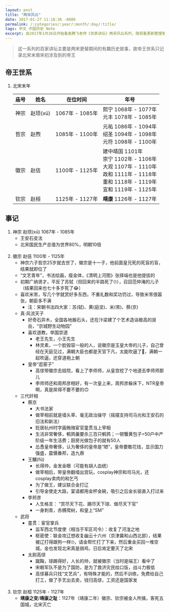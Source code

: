 ```yaml
---
layout: post
title: "两宋风云"
date: 2017-01-27 11:18:36 -0600
permalink: /:categories/:year/:month/:day/:title/
tags: 中文 中国历史 Note
excerpt: 自2017年1月26日开始看袁腾飞老师《百家讲坛》两宋风云系列，随观看更新整理笔记，持续更新中
---
```


> 这一系列的百家讲坛主要是两宋更替期间的有趣历史故事，故帝王世系只记录北宋末南宋初涉及到的帝王

## 帝王世系

1. 北宋末年

    | 庙号 | 姓名 | 在位时间 | 年号 |
    | --- | --- | ------- | ---- |
    | 神宗 | 赵顼(xū) | 1067年 - 1085年 | 熙宁 1068年 - 1077年<br>元丰 1078年 - 1085年 |
    | 哲宗 | 赵煦 | 1085年 - 1100年 | 元祐 1086年 - 1094年<br>绍圣 1094年 - 1098年<br>元符 1098年 - 1100年 |
    | 徽宗 | 赵佶 | 1100年 - 1125年 | 建中靖国 1101年<br>崇宁 1102年 - 1106年<br>大观 1107年 - 1110年<br>政和 1111年 - 1118年<br>重和 1118年 - 1119年<br>宣和 1119年 - 1125年 |
    | 钦宗 | 赵桓 | 1125年 - 1127年 | **靖康** 1126年 - 1127年 |


## 事记

1. 神宗 赵顼(xū) 1067年 - 1085年
    - 王安石变法
    - 北宋国民生产总值为世界80%，明朝10倍
<br><br>
1. 徽宗 赵佶 1100年 - 1125年
    - 神宗六子哲宗25岁就去世了，徽宗是十一子，他前面皇兄死的死盲的盲，结果就即位了
    - “文艺青年”，书法绘画，瘦金体，《清明上河图》张择端也是他提拔的
    - 初期广纳贤才，平反了苏轼（但回来的半路死了🙄），召回范仲淹的儿子（结果回来也七十多岁死了😂）
    - 喜欢米芾，写几个字就赏好多东西，不重礼数和奖功罚过，导致米芾很嚣张，朝臣多不满
        - 注：宋朝书法四大家：苏(轼)、黄(庭坚)、米(芾)、蔡(京)
    - 真·风流天子
        - 好奇石异木，全国各地搬石头，还在汴梁建了个艺术造诣极高的艮岳，“京城野生动物园”
        - 喜欢道教，举国崇道
            - 老王先生，小王先生
            - 林灵素，一个脸毁容一般的人，说徽宗是玉皇大帝的儿子，自己曾经在天庭见过，满朝大臣也都是天官下凡，太能吹逼了🤔，满朝一起吹逼，还穿道袍上朝
        - 皇帝“逛窑子”
            - 高俅带徽宗去妓院，看上了李师师，从皇宫挖了个地道去李师师那儿
            - 李师师还和周邦彦相好，有一次皇上来，周邦彦躲床下，NTR皇帝啊，真是屌得不要不要的🙃
    - 三代奸相
        - 蔡京
            - 大书法家
            - 做宰相前就是墙头草、毫无政治操守（摇摆支持司马光和王安石的旧法和新法）
            - 贬居杭州时字画贿赂宦官童贯当上宰相
            - 生活非常奢侈，鹌鹑羹要杀三百只鹌鹑；一顿蟹黄包子=50户中产阶级一年生活费；厨房光做包子的就有50人
            - 怂恿皇帝奢侈，认为奢侈的皇帝是“陋”，皇帝要敢花钱，显示国力强盛，震慑番邦，造九鼎
        - 王黼(fǔ)
            - 长得帅，金发金眼（可能有胡人血统）
            - 做宰相后，带皇帝翻墙出宫玩，cosplay神宗和司马光，还cosplay卖肉的和乞丐
            - 为了做王，建议联合金打辽
            - 引导金使走大路，宴请都用金杯金碗，吸引之后金长驱直入打过来
        - 李邦彦
            - 人生格言： “赏尽天下花、踢尽天下球、做尽天下官”
            - 一身刺青，赤膊爬树，和皇上“SM”
    - 武将
        - 童贯：宦官掌兵
            - 监军西北节度使（相当于军区司令）：收复了河湟之地
            - 枢密使：联金攻辽想收复幽云十六州（京津冀和山西北部），结果被辽打得跟狗一样🙄，请金帮忙打了下来，然后重金买回一堆空城，金也发现北宋真是弱鸡，日后肯定要灭了北宋
        - 太尉高俅
            - 蹴鞠，球踢得好，人长的帅，就被徽宗（当时是端王）看中了
            - 宋朝军队不是为了国防，是为了救济灾民给口饭，战斗力极低
            - 高俅募兵只找“文艺兵”，有特殊才能的，然后不训练，免费给自己打工，做了手艺出去卖，钱归高俅，工资还是国家发
<br><br>
1. 钦宗 赵桓 1125年 - 1127年
    - **靖康之变**/**靖康之耻**：1127年（靖康二年）徽宗、钦宗被金人所擒，客死五国城，北宋灭亡
